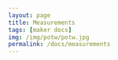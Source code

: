 ```yaml
---
layout: page
title: Measurements
tags: [maker docs]
img: /img/potw/potw.jpg
permalink: /docs/measurements
---
```

<div id="measurements"></div>
<script>
(function ($) {
    $(document).ready(function () {
        $('#oc-right').append('<ul id="markdown-toc"></ul>');    
        $.get('/json/measurements.json', function( mdata ) {
            var list = Object.keys(mdata);
            $.each(list.sort(), function(index, m){
                $('#markdown-toc').append('<li><a href="#'+m+'">'+m+'</a></li>');    
                $('#measurements').append('<h2 id="'+m+'">'+m+'</h2><div id="'+m+'-markup"></div>');    
                $('#'+m+'-markup').load('/components/measurements/'+m.toLowerCase());
            });
        });
    });
}(jQuery));
</script>
